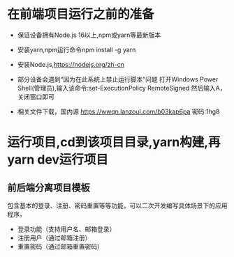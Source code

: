 # 在前端项目运行之前的准备
* 保证设备拥有Node.js 16以上,npm或yarn等最新版本
* 安装yarn,npm运行命令npm install -g yarn
* 安装Node.js,https://nodejs.org/zh-cn
* 部分设备会遇到“因为在此系统上禁止运行脚本”问题
打开Windows Power Shell(管理员),输入该命令:set-ExecutionPolicy RemoteSigned
然后输入A，关闭窗口即可

* 相关文件下载，国内源 https://wwqn.lanzoul.com/b03kap6pa 密码:1hg8

# 运行项目,cd到该项目目录,yarn构建,再yarn dev运行项目

## 前后端分离项目模板

包含基本的登录、注册、密码重置等等功能，可以二次开发编写具体场景下的应用程序。

* 登录功能（支持用户名、邮箱登录）
* 注册用户（通过邮箱注册）
* 重置密码（通过邮箱重置密码）

